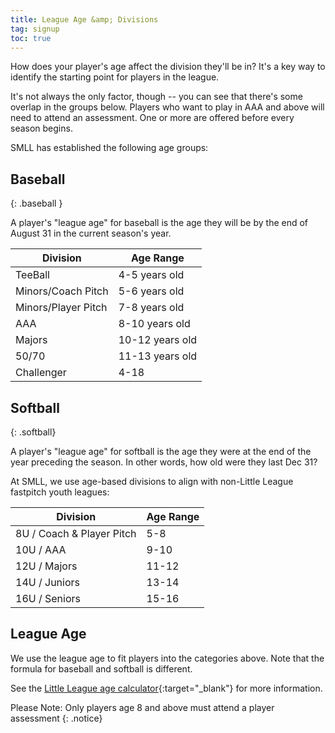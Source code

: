 ```yaml
---
title: League Age &amp; Divisions
tag: signup
toc: true
---
```


How does your player's age affect the division they'll be in?
It's a key way to identify the starting point for players in
the league.

It's not always the only factor, though -- you can see that
there's some overlap in the groups below.  Players who want
to play in AAA and above will need to attend an assessment.
One or more are offered before every season begins.

SMLL has established the following age groups:

## <span class="baseball">Baseball</span>
{: .baseball }

A player's "league age" for baseball is the age they will be by the end of August 31
in the current season's year.

| Division                | Age Range
|-------------------------|---------------------
| TeeBall                 | 4-5 years old
| Minors/Coach Pitch      | 5-6 years old
| Minors/Player Pitch     | 7-8 years old
| AAA                     | 8-10 years old
| Majors                  | 10-12 years old
| 50/70                   | 11-13 years old
| Challenger              | 4-18

## <span class="softball">Softball</span>
{: .softball}

A player's "league age" for softball is the age they were at the end of the 
year preceding the season. In other words, how old were they last Dec 31?

At SMLL, we use age-based divisions to align with non-Little League
fastpitch youth leagues:

| Division                  | Age Range
|---------------------------|---------------------
| 8U / Coach & Player Pitch | 5-8
| 10U / AAA                 | 9-10
| 12U / Majors              | 11-12
| 14U / Juniors             | 13-14
| 16U / Seniors             | 15-16

## League Age

We use the league age to fit players into the categories above. Note that the
formula for baseball and softball is different.

See the [Little League age calculator](https://www.littleleague.org/play-little-league/determine-league-age/){:target="_blank"}
for more information.

Please Note: Only players age 8 and above must attend a player assessment
{: .notice}
